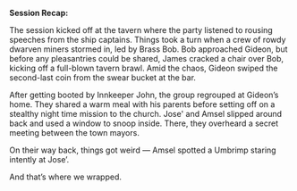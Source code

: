 **Session Recap:**

The session kicked off at the tavern where the party listened to rousing speeches from the ship captains. Things took a turn when a crew of rowdy dwarven miners stormed in, led by Brass Bob. Bob approached Gideon, but before any pleasantries could be shared, James cracked a chair over Bob, kicking off a full-blown tavern brawl. Amid the chaos, Gideon swiped the second-last coin from the swear bucket at the bar.

After getting booted by Innkeeper John, the group regrouped at Gideon’s home. They shared a warm meal with his parents before setting off on a stealthy night time mission to the church. Jose' and Amsel slipped around back and used a window to snoop inside. There, they overheard a secret meeting between the town mayors.

On their way back, things got weird — Amsel spotted a Umbrimp staring intently at Jose’.

And that’s where we wrapped.
